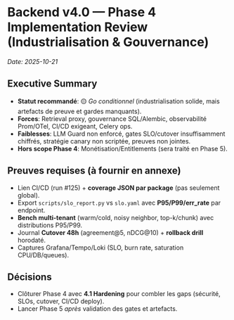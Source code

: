 # Backend v4.0 — Phase 4 Implementation Review (Industrialisation & Gouvernance)
_Date: 2025-10-21_

## Executive Summary
- **Statut recommandé**: 🟡 *Go conditionnel* (industrialisation solide, mais artefacts de preuve et gardes manquants).
- **Forces**: Retrieval proxy, gouvernance SQL/Alembic, observabilité Prom/OTel, CI/CD exigeant, Celery ops.
- **Faiblesses**: LLM Guard non enforcé, gates SLO/cutover insuffisamment chiffrés, stratégie canary non scriptée, preuves non jointes.
- **Hors scope Phase 4**: Monétisation/Entitlements (sera traité en Phase 5).

## Preuves requises (à fournir en annexe)
- Lien CI/CD (run #125) + **coverage JSON par package** (pas seulement global).
- Export `scripts/slo_report.py` vs `slo.yaml` avec **P95/P99/err_rate** par endpoint.
- **Bench multi-tenant** (warm/cold, noisy neighbor, top-k/chunk) avec distributions P95/P99.
- Journal **Cutover 48h** (agreement@5, nDCG@10) + **rollback drill** horodaté.
- Captures Grafana/Tempo/Loki (SLO, burn rate, saturation CPU/DB/queues).

## Décisions
- Clôturer Phase 4 avec **4.1 Hardening** pour combler les gaps (sécurité, SLOs, cutover, CI/CD deploy).  
- Lancer Phase 5 *après* validation des gates et artefacts.
